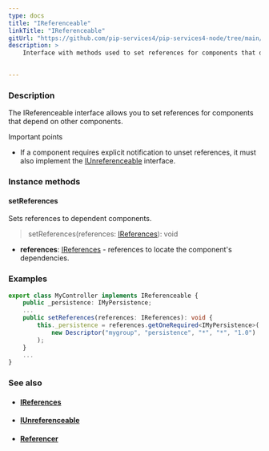 ```yaml
---
type: docs
title: "IReferenceable"
linkTitle: "IReferenceable"
gitUrl: "https://github.com/pip-services4/pip-services4-node/tree/main/pip-services4-components-node"
description: >
    Interface with methods used to set references for components that depend on other components. 

    
---
```


### Description

The IReferenceable interface allows you to set references for components that depend on other components.

Important points

- If a component requires explicit notification to unset references, it must also implement the [IUnreferenceable](../iunreferenceable) interface.

### Instance methods

#### setReferences
Sets references to dependent components.

> setReferences(references: [IReferences](../ireferences)): void

- **references**: [IReferences](../ireferences) - references to locate the component's dependencies. 

### Examples

```typescript
export class MyController implements IReferenceable {
    public _persistence: IMyPersistence;
    ...    
    public setReferences(references: IReferences): void {
        this._persistence = references.getOneRequired<IMyPersistence>(
            new Descriptor("mygroup", "persistence", "*", "*", "1.0")
        );
    }
    ...
}

```

### See also
- #### [IReferences](../ireferences)
- #### [IUnreferenceable](../iunreferenceable)
- #### [Referencer](../referencer)
